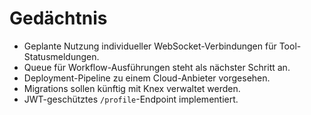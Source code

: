 # Gedächtnis

- Geplante Nutzung individueller WebSocket-Verbindungen für Tool-Statusmeldungen.
- Queue für Workflow-Ausführungen steht als nächster Schritt an.
- Deployment-Pipeline zu einem Cloud-Anbieter vorgesehen.
- Migrations sollen künftig mit Knex verwaltet werden.
- JWT-geschütztes `/profile`-Endpoint implementiert.
